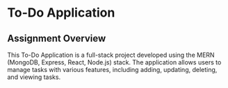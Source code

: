 # To-Do Application
## Assignment Overview
This To-Do  Application is a full-stack project developed using the MERN (MongoDB, Express, React, Node.js) stack. The application allows users to manage tasks with various features, including adding, updating, deleting, and viewing tasks.

